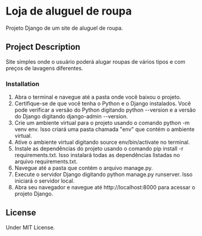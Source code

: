# Loja de aluguel de roupa

Projeto Django de um site de aluguel de roupa.

## Project Description

Site simples onde o usuário poderá alugar roupas de vários tipos e com preços de lavagens diferentes. 

### Installation

1. Abra o terminal e navegue até a pasta onde você baixou o projeto.
2. Certifique-se de que você tenha o Python e o Django instalados. Você pode verificar a versão do Python digitando python --version e a versão do Django digitando django-admin --version.
3. Crie um ambiente virtual para o projeto usando o comando python -m venv env. Isso criará uma pasta chamada "env" que contém o ambiente virtual.
4. Ative o ambiente virtual digitando source env/bin/activate no terminal.
5. Instale as dependências do projeto usando o comando pip install -r requirements.txt. Isso instalará todas as dependências listadas no arquivo requirements.txt.
6. Navegue até a pasta que contém o arquivo manage.py.
7. Execute o servidor Django digitando python manage.py runserver. Isso iniciará o servidor local.
8. Abra seu navegador e navegue até http://localhost:8000 para acessar o projeto Django.

## License

Under MIT License.